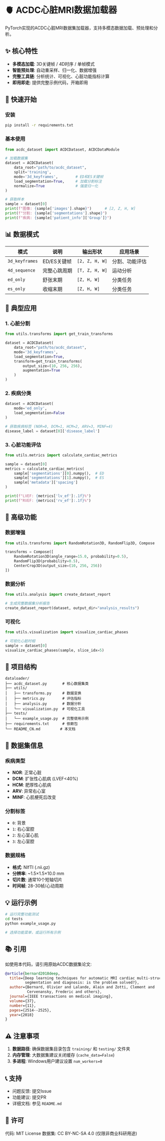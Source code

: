 # 🫀 ACDC心脏MRI数据加载器

PyTorch实现的ACDC心脏MRI数据集加载器，支持多模态数据加载、预处理和分析。

## ✨ 核心特性

- **多模态加载**: 3D关键帧 / 4D时序 / 单帧模式
- **智能预处理**: 自动重采样、归一化、数据增强
- **完整工具链**: 分析统计、可视化、心脏功能指标计算
- **即用即走**: 提供完整示例代码，开箱即用

## 🚀 快速开始

### 安装

```bash
pip install -r requirements.txt
```

### 基本使用

```python
from acdc_dataset import ACDCDataset, ACDCDataModule

# 加载数据集
dataset = ACDCDataset(
    data_root="path/to/acdc_dataset",
    split='training',
    mode='3d_keyframes',        # ED和ES关键帧
    load_segmentation=True,     # 加载分割标注
    normalize=True              # 强度归一化
)

# 获取样本
sample = dataset[0]
print(f"图像: {sample['images'].shape}")      # [2, Z, H, W]
print(f"分割: {sample['segmentations'].shape}")
print(f"疾病: {sample['patient_info']['Group']}")
```

## 📊 数据模式

| 模式 | 说明 | 输出形状 | 应用场景 |
|------|------|----------|----------|
| `3d_keyframes` | ED/ES关键帧 | `[2, Z, H, W]` | 分割、功能评估 |
| `4d_sequence` | 完整心跳周期 | `[T, Z, H, W]` | 运动分析 |
| `ed_only` | 舒张末期 | `[Z, H, W]` | 分类任务 |
| `es_only` | 收缩末期 | `[Z, H, W]` | 分类任务 |

## 🎯 典型应用

### 1. 心脏分割

```python
from utils.transforms import get_train_transforms

dataset = ACDCDataset(
    data_root="path/to/acdc_dataset",
    mode='3d_keyframes',
    load_segmentation=True,
    transform=get_train_transforms(
        output_size=(10, 256, 256),
        augmentation=True
    )
)
```

### 2. 疾病分类

```python
dataset = ACDCDataset(
    mode='ed_only',
    load_segmentation=False
)

# 获取疾病标签 (NOR=0, DCM=1, HCM=2, ARV=3, MINF=4)
disease_label = dataset[0]['disease_label']
```

### 3. 心脏功能评估

```python
from utils.metrics import calculate_cardiac_metrics

sample = dataset[0]
metrics = calculate_cardiac_metrics(
    sample['segmentations'][0].numpy(),  # ED
    sample['segmentations'][1].numpy(),  # ES
    sample['metadata']['spacing']
)

print(f"LVEF: {metrics['lv_ef']:.1f}%")
print(f"RVEF: {metrics['rv_ef']:.1f}%")
```

## 🔧 高级功能

### 数据增强

```python
from utils.transforms import RandomRotation3D, RandomFlip3D, Compose

transforms = Compose([
    RandomRotation3D(angle_range=15.0, probability=0.5),
    RandomFlip3D(probability=0.5),
    CenterCrop3D(output_size=(10, 256, 256))
])
```

### 数据分析

```python
from utils.analysis import create_dataset_report

# 生成完整数据集分析报告
create_dataset_report(dataset, output_dir="analysis_results")
```

### 可视化

```python
from utils.visualization import visualize_cardiac_phases

# 可视化心脏时相
sample = dataset[0]
visualize_cardiac_phases(sample, slice_idx=5)
```

## 📁 项目结构

```
dataloader/
├── acdc_dataset.py       # 核心数据集类
├── utils/
│   ├── transforms.py     # 数据变换
│   ├── metrics.py        # 评估指标
│   ├── analysis.py       # 数据分析
│   └── visualization.py  # 可视化工具
├── tests/
│   └── example_usage.py  # 完整使用示例
├── requirements.txt      # 依赖包
└── README_CN.md         # 本文档
```

## 📖 数据集信息

### 疾病类型
- **NOR**: 正常心脏
- **DCM**: 扩张性心肌病 (LVEF<40%)
- **HCM**: 肥厚性心肌病
- **ARV**: 异常右心室
- **MINF**: 心肌梗死后改变

### 分割标签
- `0`: 背景
- `1`: 右心室腔
- `2`: 左心室心肌
- `3`: 左心室腔

### 数据规格
- **格式**: NIfTI (.nii.gz)
- **分辨率**: ~1.5×1.5×10.0 mm
- **切片数**: 通常10个短轴切片
- **时间帧**: 28-30帧/心动周期

## 💡 运行示例

```bash
# 运行完整功能测试
cd tests
python example_usage.py

# 选择功能菜单，或运行所有示例
```

## 📚 引用

如使用本代码，请引用原始ACDC数据集论文:

```bibtex
@article{bernard2018deep,
  title={Deep learning techniques for automatic MRI cardiac multi-structures
         segmentation and diagnosis: is the problem solved?},
  author={Bernard, Olivier and Lalande, Alain and Zotti, Clement and
          Cervenansky, Frederic and others},
  journal={IEEE transactions on medical imaging},
  volume={37},
  number={11},
  pages={2514--2525},
  year={2018}
}
```

## ⚠️ 注意事项

1. **数据路径**: 确保数据集目录包含 `training/` 和 `testing/` 文件夹
2. **内存管理**: 大数据集建议关闭缓存 (`cache_data=False`)
3. **多进程**: Windows用户建议设置 `num_workers=0`

## 📞 支持

- 问题反馈: 提交Issue
- 功能建议: 提交PR
- 详细文档: 参见 `README.md`

## 📄 许可

代码: MIT License
数据集: CC BY-NC-SA 4.0 (仅限非商业科研用途)
